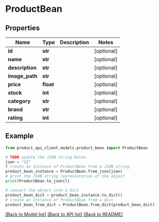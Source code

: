 # ProductBean


## Properties

Name | Type | Description | Notes
------------ | ------------- | ------------- | -------------
**id** | **str** |  | [optional] 
**name** | **str** |  | [optional] 
**description** | **str** |  | [optional] 
**image_path** | **str** |  | [optional] 
**price** | **float** |  | [optional] 
**stock** | **int** |  | [optional] 
**category** | **str** |  | [optional] 
**brand** | **str** |  | [optional] 
**rating** | **int** |  | [optional] 

## Example

```python
from product_api_client.models.product_bean import ProductBean

# TODO update the JSON string below
json = "{}"
# create an instance of ProductBean from a JSON string
product_bean_instance = ProductBean.from_json(json)
# print the JSON string representation of the object
print(ProductBean.to_json())

# convert the object into a dict
product_bean_dict = product_bean_instance.to_dict()
# create an instance of ProductBean from a dict
product_bean_from_dict = ProductBean.from_dict(product_bean_dict)
```
[[Back to Model list]](../README.md#documentation-for-models) [[Back to API list]](../README.md#documentation-for-api-endpoints) [[Back to README]](../README.md)


